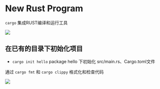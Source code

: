 # New Rust Program

```cargo``` 集成RUST编译和运行工具

![](diagrams/cargoOrder.png)

## 在已有的目录下初始化项目
- ```cargo init hello```
package hello 下初始化 src/main.rs、Cargo.toml文件

通过 ```cargo fmt``` 和 ```cargo clippy``` 格式化和检查代码

![](diagrams/rustClippy.png)